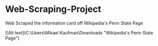 # Web-Scraping-Project
Web Scraped the information card off Wikipedia's Penn State Page

![Alt text](C:\Users\Mikael Kaufman\Downloads "Wikipedia's Penn State Page")
